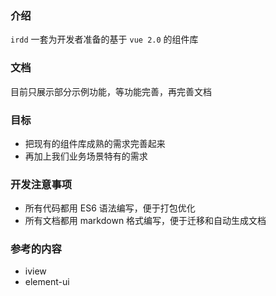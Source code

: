 ### 介绍

`irdd` 一套为开发者准备的基于 `vue 2.0` 的组件库

### 文档

目前只展示部分示例功能，等功能完善，再完善文档

### 目标

- 把现有的组件库成熟的需求完善起来
- 再加上我们业务场景特有的需求

### 开发注意事项

- 所有代码都用 ES6 语法编写，便于打包优化
- 所有文档都用 markdown 格式编写，便于迁移和自动生成文档

### 参考的内容

- iview
- element-ui
